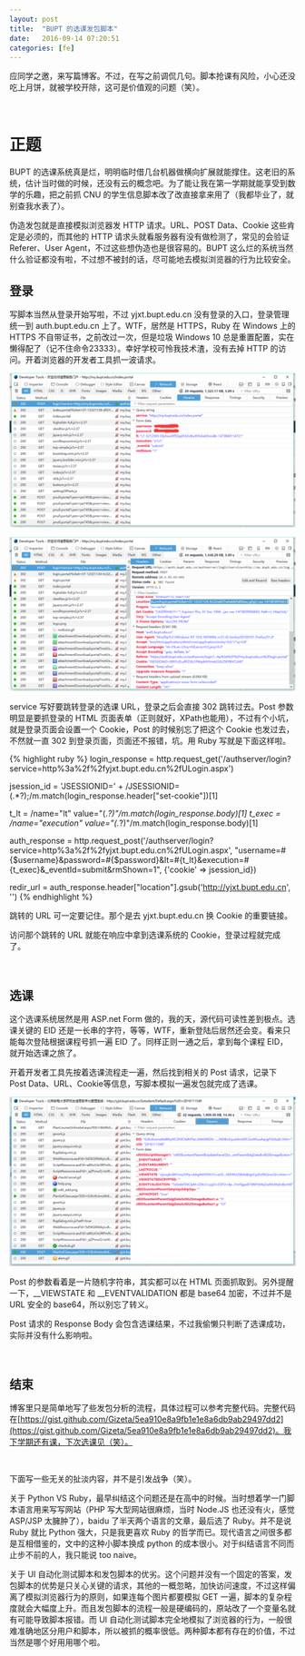 ```yaml
---
layout: post
title:  "BUPT 的选课发包脚本"
date:   2016-09-14 07:20:51
categories: [fe]
---
```

应同学之邀，来写篇博客。不过，在写之前调侃几句。脚本抢课有风险，小心还没吃上月饼，就被学校开除，这可是价值观的问题（笑）。

<br>

正题
===
BUPT 的选课系统真是烂，明明临时借几台机器做横向扩展就能撑住。这老旧的系统，估计当时做的时候，还没有云的概念吧。为了能让我在第一学期就能享受到数学的乐趣，把之前抓 CNU 的学生信息脚本改了改直接拿来用了（我都毕业了，就别查我水表了）。

伪造发包就是直接模拟浏览器发 HTTP 请求。URL、POST Data、Cookie 这些肯定是必须的，而其他的 HTTP 请求头就看服务器有没有做检测了，常见的会验证 Referer、User Agent，不过这些想伪造也是很容易的。BUPT 这么烂的系统当然什么验证都没有啦，不过想不被封的话，尽可能地去模拟浏览器的行为比较安全。

登录
---
写脚本当然从登录开始写啦，不过 yjxt.bupt.edu.cn 没有登录的入口，登录管理统一到 auth.bupt.edu.cn 上了。WTF，居然是 HTTPS，Ruby 在 Windows 上的 HTTPS 不自带证书，之前改过一次，但是垃圾 Windows 10 总是重置配置，实在懒得配了（记不住命令23333）。幸好学校可怜我技术渣，没有去掉 HTTP 的访问。开着浏览器的开发者工具抓一波请求。

![登录-Post](/upload/2016/09/14/20160914170917.png)

![登录-Reponse](/upload/2016/09/14/20160914170741.png)

service 写好要跳转登录的选课 URL，登录之后会直接 302 跳转过去。Post 参数明显是要抓登录的 HTML 页面表单（正则就好，XPath也能用），不过有个小坑，就是登录页面会设置一个 Cookie，Post 的时候别忘了把这个 Cookie 也发过去，不然就一直 302 到登录页面，页面还不报错，坑。用 Ruby 写就是下面这样啦。

{% highlight ruby %}
login_response = http.request_get('/authserver/login?service=http%3a%2f%2fyjxt.bupt.edu.cn%2fULogin.aspx')

jsession_id = 'JSESSIONID=' + /JSESSIONID=(.*?);/m.match(login_response.header["set-cookie"])[1]

t_lt = /name="lt" value="(.*?)"/m.match(login_response.body)[1]
t_exec = /name="execution" value="(.*?)"/m.match(login_response.body)[1]

auth_response = http.request_post('/authserver/login?service=http%3a%2f%2fyjxt.bupt.edu.cn%2fULogin.aspx', "username=#{$username}&password=#{$password}&lt=#{t_lt}&execution=#{t_exec}&_eventId=submit&rmShown=1", {'cookie' => jsession_id})

redir_url = auth_response.header["location"].gsub('http://yjxt.bupt.edu.cn', '')
{% endhighlight %}

跳转的 URL 可一定要记住。那个是去 yjxt.bupt.edu.cn 换 Cookie 的重要链接。

访问那个跳转的 URL 就能在响应中拿到选课系统的 Cookie，登录过程就完成了。

<br>

选课
---
这个选课系统居然是用 ASP.net Form 做的，我的天，源代码可读性差到极点。选课关键的 EID 还是一长串的字符，等等，WTF，重新登陆后居然还会变。看来只能每次登陆根据课程号抓一遍 EID 了。同样正则一通之后，拿到每个课程 EID，就开始选课之旅了。

开着开发者工具先按着选课流程走一遍，然后找到相关的 Post 请求，记录下 Post Data、URL、Cookie等信息，写脚本模拟一遍发包就完成了选课。

![选课-Post](/upload/2016/09/14/20160914173430.png)

Post 的参数看着是一片随机字符串，其实都可以在 HTML 页面抓取到。另外提醒一下，__VIEWSTATE 和 __EVENTVALIDATION 都是 base64 加密，不过并不是 URL 安全的 base64，所以别忘了转义。

Post 请求的 Response Body 会包含选课结果，不过我偷懒只判断了选课成功，实际并没有什么影响啦。

<br>

结束
---
博客里只是简单地写了些发包分析的流程，具体过程可以参考完整代码。完整代码在[https://gist.github.com/Gizeta/5ea910e8a9fb1e1e8a6db9ab29497dd2](https://gist.github.com/Gizeta/5ea910e8a9fb1e1e8a6db9ab29497dd2)。我下学期还有课，下次选课见（笑）。

<br>

下面写一些无关的扯淡内容，并不是引发战争（笑）。

关于 Python VS Ruby，最早纠结这个问题还是在高中的时候。当时想着学一门脚本语言用来写写网站（PHP 写大型网站很麻烦，当时 Node.JS 也还没有火，感觉 ASP/JSP 太臃肿了），baidu 了半天两个语言的文章，最后选了 Ruby。并不是说 Ruby 就比 Python 强大，只是我更喜欢 Ruby 的哲学而已。现代语言之间很多都是互相借鉴的，文中的这种小脚本换成 python 的成本很小。对于纠结语言不同而止步不前的人，我只能说 too naive。

关于 UI 自动化测试脚本和发包脚本的优劣。这个问题并没有一个固定的答案，发包脚本的优势是只关心关键的请求，其他的一概忽略，加快访问速度，不过这样偏离了模拟浏览器行为的原则，如果连每个图片都要模拟 GET 一遍，脚本的复杂程度就会大幅度上升。而且发包脚本的流程一般是硬编码的，原站改了一个变量名就有可能导致脚本报错。而 UI 自动化测试脚本完全地模拟了浏览器的行为，一般很难准确地区分用户和脚本，所以被抓的概率很低。两种脚本都有存在的价值，不过当然是哪个好用用哪个啦。
